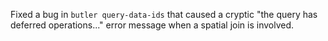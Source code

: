 Fixed a bug in `butler query-data-ids` that caused a cryptic "the query has deferred operations..." error message when a spatial join is involved.

